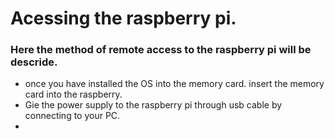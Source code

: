 # Acessing the raspberry pi.
### Here the method of remote access to the raspberry pi will be descride.
* once you have installed the OS into the memory card. insert the memory card into the raspberry.
* Gie the power supply to the raspberry pi through usb cable by connecting to your PC.
* 
